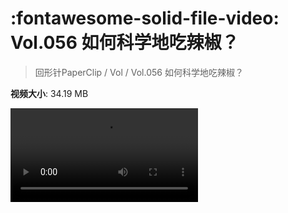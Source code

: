 # :fontawesome-solid-file-video: Vol.056 如何科学地吃辣椒？

> 回形针PaperClip / Vol / Vol.056 如何科学地吃辣椒？

**视频大小**: 34.19 MB

<div class="video"><video src="https://file.hsyhx.top/archive/回形针PaperClip/Vol/Vol.056 如何科学地吃辣椒？.mp4" controls preload>🤔 您的浏览器不支持 video 标签</video></div>